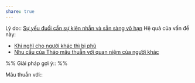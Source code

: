 ```yaml
---
share: true
---
```

Lý do:: 
[Sự yếu đuối cần sự kiên nhẫn và sẵn sàng vô hạn](../../Quan%20%C4%91i%E1%BB%83m,%20th%C3%A1i%20%C4%91%E1%BB%99,%20nguy%C3%AAn%20t%E1%BA%AFc%20s%E1%BB%91ng,%20%C4%91i%E1%BB%81u%20m%C3%ACnh%20th%E1%BA%A5y%20ho%E1%BA%B7c%20c%E1%BA%A3m%20nh%E1%BA%ADn/S%E1%BB%B1%20y%E1%BA%BFu%20%C4%91u%E1%BB%91i%20c%E1%BA%A7n%20s%E1%BB%B1%20ki%C3%AAn%20nh%E1%BA%ABn%20v%C3%A0%20s%E1%BA%B5n%20s%C3%A0ng%20v%C3%B4%20h%E1%BA%A1n.md)
Hệ quả của vấn đề này:
- [Khi nghĩ cho người khác thì bị phũ](../Khi%20ngh%C4%A9%20cho%20ng%C6%B0%E1%BB%9Di%20kh%C3%A1c%20th%C3%AC%20b%E1%BB%8B%20ph%C5%A9.md)
- [Nhu cầu của Thảo mâu thuẫn với quan niệm của người khác](../../Quan%20%C4%91i%E1%BB%83m,%20th%C3%A1i%20%C4%91%E1%BB%99,%20nguy%C3%AAn%20t%E1%BA%AFc%20s%E1%BB%91ng,%20%C4%91i%E1%BB%81u%20m%C3%ACnh%20th%E1%BA%A5y%20ho%E1%BA%B7c%20c%E1%BA%A3m%20nh%E1%BA%ADn/Nhu%20c%E1%BA%A7u%20c%E1%BB%A7a%20Th%E1%BA%A3o%20m%C3%A2u%20thu%E1%BA%ABn%20v%E1%BB%9Bi%20quan%20ni%E1%BB%87m%20c%E1%BB%A7a%20ng%C6%B0%E1%BB%9Di%20kh%C3%A1c.md)


%%
Giải pháp gợi ý:: 
%%



Mâu thuẫn với::
